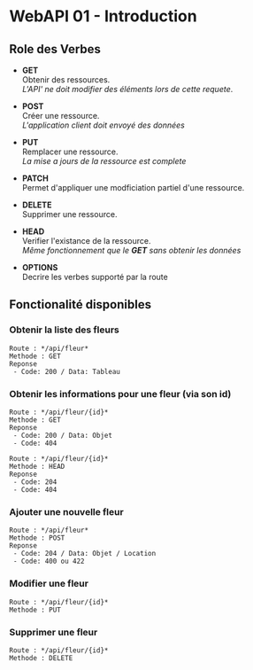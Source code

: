 # WebAPI 01 - Introduction

## Role des Verbes
- **GET** \
Obtenir des ressources. \
_L'API' ne doit modifier des éléments lors de cette requete_.

- **POST** \
Créer une ressource. \
_L'application client doit envoyé des données_

- **PUT** \
Remplacer une ressource. \
_La mise a jours de la ressource est complete_

- **PATCH** \
Permet d'appliquer une modficiation partiel d'une ressource.

- **DELETE** \
Supprimer une ressource.

- **HEAD** \
Verifier l'existance de la ressource. \
_Même fonctionnement que le **GET** sans obtenir les données_

- **OPTIONS** \
Decrire les verbes supporté par la route

## Fonctionalité disponibles

### Obtenir la liste des fleurs
```
Route : */api/fleur*
Methode : GET
Reponse  
 - Code: 200 / Data: Tableau
```

### Obtenir les informations pour une fleur (via son id)
```
Route : */api/fleur/{id}*  
Methode : GET
Reponse  
 - Code: 200 / Data: Objet
 - Code: 404
```
```
Route : */api/fleur/{id}*  
Methode : HEAD
Reponse  
 - Code: 204
 - Code: 404
```

### Ajouter une nouvelle fleur
```
Route : */api/fleur*  
Methode : POST
Reponse  
 - Code: 204 / Data: Objet / Location
 - Code: 400 ou 422
```

### Modifier une fleur
```
Route : */api/fleur/{id}*  
Methode : PUT
```
### Supprimer une fleur
```
Route : */api/fleur/{id}*  
Methode : DELETE
```